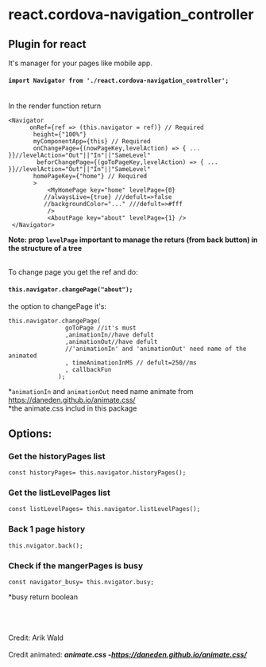 # react.cordova-navigation_controller

## Plugin for react
It's manager for your pages like mobile app.<br>

#### `import Navigator from './react.cordova-navigation_controller';`

<br>
In the render function return

 ```
 <Navigator
       onRef={ref => (this.navigator = ref)} // Required
        height={"100%"}
        myComponentApp={this} // Required
        onChangePage={(nowPageKey,levelAction) => { ... }}//levelAction="Out"||"In"||"SameLevel"  
         beforChangePage={(goToPageKey,levelAction) => { ... }}//levelAction="Out"||"In"||"SameLevel"    
        homePageKey={"home"} // Required
        >
            <MyHomePage key="home" levelPage={0} 
           //alwaysLive={true} ///defult=>false
           //backgroundColor="..." ///defult=>#fff
            />   
            <AboutPage key="about" levelPage={1} />
  </Navigator>
```
**Note: prop `levelPage` important to manage the returs (from back button) in the structure of a tree**<br><br>

To change page you get the ref and do:
#### `this.navigator.changePage("about");` 
the option to changePage it's:
```
this.navigator.changePage(
                goToPage //it's must
                ,animationIn//have defult
                ,animationOut//have defult
                //'animationIn' and 'animationOut' need name of the animated
                , timeAnimationInMS // defult=250//ms
                , callbackFun
              );
```
*`animationIn` and `animationOut` need name animate from https://daneden.github.io/animate.css/  <br> 
*the animate.css includ in this package

## Options:

### Get the historyPages list
```
const historyPages= this.navigator.historyPages();
```

### Get the listLevelPages list
```
const listLevelPages= this.navigator.listLevelPages();
```
### Back 1 page history
```
this.nvigator.back();
```

### Check if the mangerPages is busy
```
const navigator_busy= this.nvigator.busy;
```
*busy return boolean  
<br><br><br>


Credit:
Arik Wald
<br><br>
Credit animated:
 ***animate.css -https://daneden.github.io/animate.css/***
